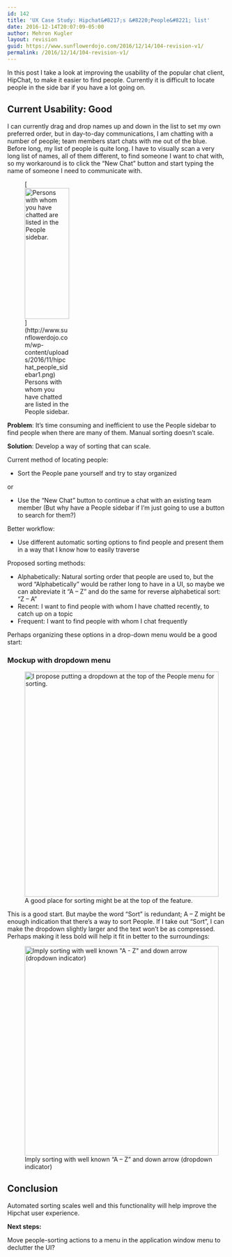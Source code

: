```yaml
---
id: 142
title: 'UX Case Study: Hipchat&#8217;s &#8220;People&#8221; list'
date: 2016-12-14T20:07:09-05:00
author: Mehron Kugler
layout: revision
guid: https://www.sunflowerdojo.com/2016/12/14/104-revision-v1/
permalink: /2016/12/14/104-revision-v1/
---
```

In this post I take a look at improving the usability of the popular chat client, HipChat, to make it easier to find people. Currently it is difficult to locate people in the side bar if you have a lot going on.

<!--more-->

## Current Usability: Good

I can currently drag and drop names up and down in the list to set my own preferred order, but in day-to-day communications, I am chatting with a number of people; team members start chats with me out of the blue. Before long, my list of people is quite long. I have to visually scan a very long list of names, all of them different, to find someone I want to chat with, so my workaround is to click the &#8220;New Chat&#8221; button and start typing the name of someone I need to communicate with.

<figure id="attachment_107" aria-describedby="caption-attachment-107" style="width: 102px" class="wp-caption alignleft">[<img loading="lazy" class="wp-image-107 size-medium" src="http://www.sunflowerdojo.com/wp-content/uploads/2016/11/hipchat_people_sidebar1-102x300.png" alt="Persons with whom you have chatted are listed in the People sidebar." width="102" height="300" />](http://www.sunflowerdojo.com/wp-content/uploads/2016/11/hipchat_people_sidebar1.png)<figcaption id="caption-attachment-107" class="wp-caption-text">Persons with whom you have chatted are listed in the People sidebar.</figcaption></figure>

**Problem**: It&#8217;s time consuming and inefficient to use the People sidebar to find people when there are many of them. Manual sorting doesn&#8217;t scale.

**Solution**: Develop a way of sorting that can scale.

Current method of locating people:

  * Sort the People pane yourself and try to stay organized

or

  * Use the &#8220;New Chat&#8221; button to continue a chat with an existing team member (But why have a People sidebar if I&#8217;m just going to use a button to search for them?)

Better workflow:

  * Use different automatic sorting options to find people and present them in a way that I know how to easily traverse

Proposed sorting methods:

  * Alphabetically: Natural sorting order that people are used to, but the word &#8220;Alphabetically&#8221; would be rather long to have in a UI, so maybe we can abbreviate it &#8220;A &#8211; Z&#8221; and do the same for reverse alphabetical sort: &#8220;Z &#8211; A&#8221;
  * Recent: I want to find people with whom I have chatted recently, to catch up on a topic
  * Frequent: I want to find people with whom I chat frequently

Perhaps organizing these options in a drop-down menu would be a good start:

### Mockup with dropdown menu

<figure id="attachment_109" aria-describedby="caption-attachment-109" style="width: 445px" class="wp-caption aligncenter"><img loading="lazy" class="size-full wp-image-109" src="http://www.sunflowerdojo.com/wp-content/uploads/2016/11/hipchat_people_sidebar_dropdown.png" alt="I propose putting a dropdown at the top of the People menu for sorting." width="445" height="516" /><figcaption id="caption-attachment-109" class="wp-caption-text">A good place for sorting might be at the top of the feature.</figcaption></figure>

This is a good start. But maybe the word &#8220;Sort&#8221; is redundant; A &#8211; Z might be enough indication that there&#8217;s a way to sort People. If I take out &#8220;Sort&#8221;, I can make the dropdown slightly larger and the text won&#8217;t be as compressed. Perhaps making it less bold will help it fit in better to the surroundings:

<figure id="attachment_110" aria-describedby="caption-attachment-110" style="width: 445px" class="wp-caption aligncenter"><img loading="lazy" class="size-full wp-image-110" src="http://www.sunflowerdojo.com/wp-content/uploads/2016/11/hipchat_people_sidebar_final.png" alt="Imply sorting with well known &quot;A - Z&quot; and down arrow (dropdown indicator)" width="445" height="480" /><figcaption id="caption-attachment-110" class="wp-caption-text">Imply sorting with well known &#8220;A &#8211; Z&#8221; and down arrow (dropdown indicator)</figcaption></figure>

## Conclusion

Automated sorting scales well and this functionality will help improve the Hipchat user experience.

**Next steps:**

Move people-sorting actions to a menu in the application window menu to declutter the UI?